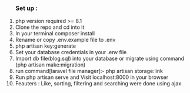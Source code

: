 <ol type="1">
    <h3>
        Set up :
    </h3>
    <li> php version required >= 8.1 </li>
    <li>Clone the repo and cd into it</li>
    <li>In your terminal composer install</li>
    <li>Rename or copy .env.example file to .env</li>
    <li>php artisan key:generate</li>
    <li>Set your database credentials in your .env file</li>
    <li>Import db file(blog.sql) into your database  or migrate using command (php artisan make:migration) </li>
    <li>run command[laravel file manager]:- php artisan storage:link</li>
    <li>Run php artisan serve and Visit localhost:8000 in your browser</li>
    <li> Feauters : Like, sorting, filtering and searching were done using ajax</li>
    
</ol>
